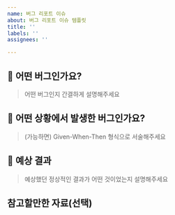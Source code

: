 ```yaml
---
name: 버그 리포트 이슈
about: 버그 리포트 이슈 템플릿
title: ''
labels: ''
assignees: ''

---
```


## 🐛 어떤 버그인가요?

> 어떤 버그인지 간결하게 설명해주세요

## 🧐 어떤 상황에서 발생한 버그인가요?

> (가능하면) Given-When-Then 형식으로 서술해주세요

## 🥅 예상 결과

> 예상했던 정상적인 결과가 어떤 것이었는지 설명해주세요

## 참고할만한 자료(선택)
